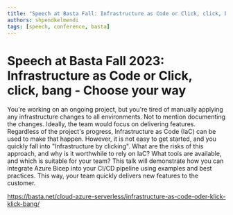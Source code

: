 ```yaml
---
title: "Speech at Basta Fall: Infrastructure as Code or Click, click, bang - Choose your way"
authors: shpendkelmendi
tags: [speech, conference, basta]
---
```


# Speech at Basta Fall 2023: Infrastructure as Code or Click, click, bang - Choose your way

You're working on an ongoing project, but you're tired of manually applying any infrastructure changes to all environments. Not to mention documenting the changes. Ideally, the team would focus on delivering features.
Regardless of the project's progress, Infrastructure as Code (IaC) can be used to make that happen. However, it is not easy to get started, and you quickly fall into "Infrastructure by clicking". What are the risks of this approach, and why is it worthwhile to rely on IaC? What tools are available, and which is suitable for your team?
This talk will demonstrate how you can integrate Azure Bicep into your CI/CD pipeline using examples and best practices. This way, your team quickly delivers new features to the customer.

https://basta.net/cloud-azure-serverless/infrastructure-as-code-oder-klick-klick-bang/